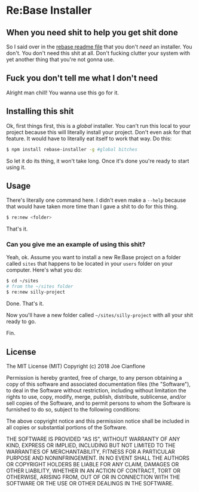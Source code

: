 # Re:Base Installer

## When you need shit to help you get shit done

So I said over in the [rebase readme file](https://github.com/joecianflone/rebase) that you don't *need* an installer. You don't. You don't need this shit at all. Don't fucking clutter your system with yet another thing that you're not gonna use.

## Fuck you don't tell me what I don't need

Alright man chill! You wanna use this go for it.

## Installing this shit

Ok, first things first, this is a *global* installer. You can't run this local to your project because this will literally install your project. Don't even ask for that feature. It would have to literally eat itself to work that way. Do this:

```bash
$ npm install rebase-installer -g #global bitches
```

So let it do its thing, it won't take long. Once it's done you're ready to start using it.

## Usage

There's literally one command here. I didn't even make a `--help` because that would have taken more time than I gave a shit to do for this thing.

```bash
$ re:new <folder>
```

That's it.

### Can you give me an example of using this shit?

Yeah, ok. Assume you want to install a new Re:Base project on a folder called `sites` that happens to be located in your `users` folder on your computer. Here's what you do:

```bash
$ cd ~/sites
# from the ~/sites folder
$ re:new silly-project
```

Done. That's it.

Now you'll have a new folder called `~/sites/silly-project` with all your shit ready to go.

Fin.

## License
The MIT License (MIT) Copyright (c) 2018 Joe Cianflone

Permission is hereby granted, free of charge, to any person obtaining a copy of this software and associated documentation files (the "Software"), to deal in the Software without restriction, including without limitation the rights to use, copy, modify, merge, publish, distribute, sublicense, and/or sell copies of the Software, and to permit persons to whom the Software is furnished to do so, subject to the following conditions:

The above copyright notice and this permission notice shall be included in all copies or substantial portions of the Software.

THE SOFTWARE IS PROVIDED "AS IS", WITHOUT WARRANTY OF ANY KIND, EXPRESS OR IMPLIED, INCLUDING BUT NOT LIMITED TO THE WARRANTIES OF MERCHANTABILITY, FITNESS FOR A PARTICULAR PURPOSE AND NONINFRINGEMENT. IN NO EVENT SHALL THE AUTHORS OR COPYRIGHT HOLDERS BE LIABLE FOR ANY CLAIM, DAMAGES OR OTHER LIABILITY, WHETHER IN AN ACTION OF CONTRACT, TORT OR OTHERWISE, ARISING FROM, OUT OF OR IN CONNECTION WITH THE SOFTWARE OR THE USE OR OTHER DEALINGS IN THE SOFTWARE.
